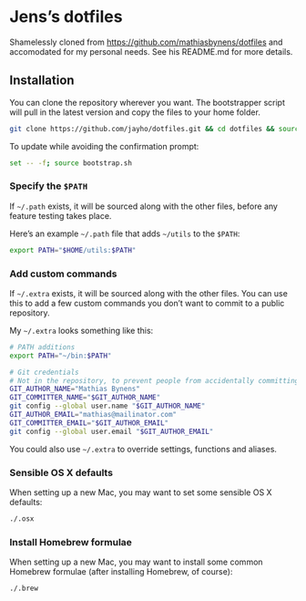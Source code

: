 # Jens’s dotfiles

Shamelessly cloned from https://github.com/mathiasbynens/dotfiles and accomodated for my personal needs. See his README.md for more details.

## Installation

You can clone the repository wherever you want. The bootstrapper script will pull in the latest version and copy the files to your home folder.

```bash
git clone https://github.com/jayho/dotfiles.git && cd dotfiles && source bootstrap.sh
```

To update while avoiding the confirmation prompt:

```bash
set -- -f; source bootstrap.sh
```
### Specify the `$PATH`

If `~/.path` exists, it will be sourced along with the other files, before any feature testing takes place.

Here’s an example `~/.path` file that adds `~/utils` to the `$PATH`:

```bash
export PATH="$HOME/utils:$PATH"
```

### Add custom commands

If `~/.extra` exists, it will be sourced along with the other files. You can use this to add a few custom commands you don’t want to commit to a public repository.

My `~/.extra` looks something like this:

```bash
# PATH additions
export PATH="~/bin:$PATH"

# Git credentials
# Not in the repository, to prevent people from accidentally committing under my name
GIT_AUTHOR_NAME="Mathias Bynens"
GIT_COMMITTER_NAME="$GIT_AUTHOR_NAME"
git config --global user.name "$GIT_AUTHOR_NAME"
GIT_AUTHOR_EMAIL="mathias@mailinator.com"
GIT_COMMITTER_EMAIL="$GIT_AUTHOR_EMAIL"
git config --global user.email "$GIT_AUTHOR_EMAIL"
```

You could also use `~/.extra` to override settings, functions and aliases.

### Sensible OS X defaults

When setting up a new Mac, you may want to set some sensible OS X defaults:

```bash
./.osx
```

### Install Homebrew formulae

When setting up a new Mac, you may want to install some common Homebrew formulae (after installing Homebrew, of course):

```bash
./.brew
```

